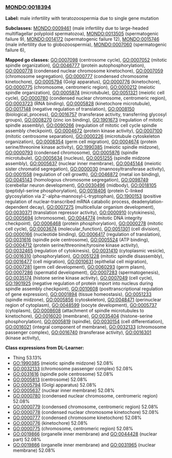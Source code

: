 
### [MONDO:0018394](http://purl.obolibrary.org/obo/MONDO_0018394)
**Label:** male infertility with teratozoospermia due to single gene mutation

**Subclasses:** [MONDO:0009461](http://purl.obolibrary.org/obo/MONDO_0009461) (male infertility due to large-headed multiflagellar polyploid spermatozoa), [MONDO:0013505](http://purl.obolibrary.org/obo/MONDO_0013505) (spermatogenic failure 9), [MONDO:0014172](http://purl.obolibrary.org/obo/MONDO_0014172) (spermatogenic failure 12), [MONDO:0015746](http://purl.obolibrary.org/obo/MONDO_0015746) (male infertility due to globozoospermia), [MONDO:0007060](http://purl.obolibrary.org/obo/MONDO_0007060) (spermatogenic failure 6), 

**Mapped go classes:** [GO:0007098](http://purl.obolibrary.org/obo/GO_0007098) (centrosome cycle), [GO:0007052](http://purl.obolibrary.org/obo/GO_0007052) (mitotic spindle organization), [GO:0046777](http://purl.obolibrary.org/obo/GO_0046777) (protein autophosphorylation), [GO:0000778](http://purl.obolibrary.org/obo/GO_0000778) (condensed nuclear chromosome kinetochore), [GO:0007059](http://purl.obolibrary.org/obo/GO_0007059) (chromosome segregation), [GO:0000777](http://purl.obolibrary.org/obo/GO_0000777) (condensed chromosome kinetochore), [GO:0005794](http://purl.obolibrary.org/obo/GO_0005794) (Golgi apparatus), [GO:0000776](http://purl.obolibrary.org/obo/GO_0000776) (kinetochore), [GO:0000775](http://purl.obolibrary.org/obo/GO_0000775) (chromosome, centromeric region), [GO:0000212](http://purl.obolibrary.org/obo/GO_0000212) (meiotic spindle organization), [GO:0005874](http://purl.obolibrary.org/obo/GO_0005874) (microtubule), [GO:0051321](http://purl.obolibrary.org/obo/GO_0051321) (meiotic cell cycle), [GO:0000780](http://purl.obolibrary.org/obo/GO_0000780) (condensed nuclear chromosome, centromeric region), [GO:0003723](http://purl.obolibrary.org/obo/GO_0003723) (RNA binding), [GO:0005828](http://purl.obolibrary.org/obo/GO_0005828) (kinetochore microtubule), [GO:0017148](http://purl.obolibrary.org/obo/GO_0017148) (negative regulation of translation), [GO:0008150](http://purl.obolibrary.org/obo/GO_0008150) (biological_process), [GO:0016757](http://purl.obolibrary.org/obo/GO_0016757) (transferase activity, transferring glycosyl groups), [GO:0008270](http://purl.obolibrary.org/obo/GO_0008270) (zinc ion binding), [GO:1901673](http://purl.obolibrary.org/obo/GO_1901673) (regulation of mitotic spindle assembly), [GO:0090266](http://purl.obolibrary.org/obo/GO_0090266) (regulation of mitotic cell cycle spindle assembly checkpoint), [GO:0004672](http://purl.obolibrary.org/obo/GO_0004672) (protein kinase activity), [GO:0007100](http://purl.obolibrary.org/obo/GO_0007100) (mitotic centrosome separation), [GO:0000226](http://purl.obolibrary.org/obo/GO_0000226) (microtubule cytoskeleton organization), [GO:0008354](http://purl.obolibrary.org/obo/GO_0008354) (germ cell migration), [GO:0004674](http://purl.obolibrary.org/obo/GO_0004674) (protein serine/threonine kinase activity), [GO:1990385](http://purl.obolibrary.org/obo/GO_1990385) (meiotic spindle midzone), [GO:0000793](http://purl.obolibrary.org/obo/GO_0000793) (condensed chromosome), [GO:0005876](http://purl.obolibrary.org/obo/GO_0005876) (spindle microtubule), [GO:0005634](http://purl.obolibrary.org/obo/GO_0005634) (nucleus), [GO:0051255](http://purl.obolibrary.org/obo/GO_0051255) (spindle midzone assembly), [GO:0005637](http://purl.obolibrary.org/obo/GO_0005637) (nuclear inner membrane), [GO:0045144](http://purl.obolibrary.org/obo/GO_0045144) (meiotic sister chromatid segregation), [GO:0000030](http://purl.obolibrary.org/obo/GO_0000030) (mannosyltransferase activity), [GO:0001558](http://purl.obolibrary.org/obo/GO_0001558) (regulation of cell growth), [GO:0046872](http://purl.obolibrary.org/obo/GO_0046872) (metal ion binding), [GO:0045143](http://purl.obolibrary.org/obo/GO_0045143) (homologous chromosome segregation), [GO:0098749](http://purl.obolibrary.org/obo/GO_0098749) (cerebellar neuron development), [GO:0030496](http://purl.obolibrary.org/obo/GO_0030496) (midbody), [GO:0018105](http://purl.obolibrary.org/obo/GO_0018105) (peptidyl-serine phosphorylation), [GO:0018406](http://purl.obolibrary.org/obo/GO_0018406) (protein C-linked glycosylation via 2'-alpha-mannosyl-L-tryptophan), [GO:1900153](http://purl.obolibrary.org/obo/GO_1900153) (positive regulation of nuclear-transcribed mRNA catabolic process, deadenylation-dependent decay), [GO:0007275](http://purl.obolibrary.org/obo/GO_0007275) (multicellular organism development), [GO:0030371](http://purl.obolibrary.org/obo/GO_0030371) (translation repressor activity), [GO:0000910](http://purl.obolibrary.org/obo/GO_0000910) (cytokinesis), [GO:0005694](http://purl.obolibrary.org/obo/GO_0005694) (chromosome), [GO:0044774](http://purl.obolibrary.org/obo/GO_0044774) (mitotic DNA integrity checkpoint), [GO:0006468](http://purl.obolibrary.org/obo/GO_0006468) (protein phosphorylation), [GO:0000278](http://purl.obolibrary.org/obo/GO_0000278) (mitotic cell cycle), [GO:0003674](http://purl.obolibrary.org/obo/GO_0003674) (molecular_function), [GO:0051301](http://purl.obolibrary.org/obo/GO_0051301) (cell division), [GO:0000166](http://purl.obolibrary.org/obo/GO_0000166) (nucleotide binding), [GO:0006417](http://purl.obolibrary.org/obo/GO_0006417) (regulation of translation), [GO:0031616](http://purl.obolibrary.org/obo/GO_0031616) (spindle pole centrosome), [GO:0005524](http://purl.obolibrary.org/obo/GO_0005524) (ATP binding), [GO:0004712](http://purl.obolibrary.org/obo/GO_0004712) (protein serine/threonine/tyrosine kinase activity), [GO:0032465](http://purl.obolibrary.org/obo/GO_0032465) (regulation of cytokinesis), [GO:0031410](http://purl.obolibrary.org/obo/GO_0031410) (cytoplasmic vesicle), [GO:0016310](http://purl.obolibrary.org/obo/GO_0016310) (phosphorylation), [GO:0051228](http://purl.obolibrary.org/obo/GO_0051228) (mitotic spindle disassembly), [GO:0016477](http://purl.obolibrary.org/obo/GO_0016477) (cell migration), [GO:0010631](http://purl.obolibrary.org/obo/GO_0010631) (epithelial cell migration), [GO:0007281](http://purl.obolibrary.org/obo/GO_0007281) (germ cell development), [GO:0060293](http://purl.obolibrary.org/obo/GO_0060293) (germ plasm), [GO:0007286](http://purl.obolibrary.org/obo/GO_0007286) (spermatid development), [GO:0007283](http://purl.obolibrary.org/obo/GO_0007283) (spermatogenesis), [GO:0035174](http://purl.obolibrary.org/obo/GO_0035174) (histone serine kinase activity), [GO:0007049](http://purl.obolibrary.org/obo/GO_0007049) (cell cycle), [GO:1901925](http://purl.obolibrary.org/obo/GO_1901925) (negative regulation of protein import into nucleus during spindle assembly checkpoint), [GO:0010608](http://purl.obolibrary.org/obo/GO_0010608) (posttranscriptional regulation of gene expression), [GO:0001894](http://purl.obolibrary.org/obo/GO_0001894) (tissue homeostasis), [GO:0051233](http://purl.obolibrary.org/obo/GO_0051233) (spindle midzone), [GO:0005856](http://purl.obolibrary.org/obo/GO_0005856) (cytoskeleton), [GO:0048471](http://purl.obolibrary.org/obo/GO_0048471) (perinuclear region of cytoplasm), [GO:0048599](http://purl.obolibrary.org/obo/GO_0048599) (oocyte development), [GO:0005737](http://purl.obolibrary.org/obo/GO_0005737) (cytoplasm), [GO:0008608](http://purl.obolibrary.org/obo/GO_0008608) (attachment of spindle microtubules to kinetochore), [GO:0016020](http://purl.obolibrary.org/obo/GO_0016020) (membrane), [GO:0035404](http://purl.obolibrary.org/obo/GO_0035404) (histone-serine phosphorylation), [GO:0005819](http://purl.obolibrary.org/obo/GO_0005819) (spindle), [GO:0030154](http://purl.obolibrary.org/obo/GO_0030154) (cell differentiation), [GO:0016021](http://purl.obolibrary.org/obo/GO_0016021) (integral component of membrane), [GO:0032133](http://purl.obolibrary.org/obo/GO_0032133) (chromosome passenger complex), [GO:0016740](http://purl.obolibrary.org/obo/GO_0016740) (transferase activity), [GO:0016301](http://purl.obolibrary.org/obo/GO_0016301) (kinase activity), 

**Class expressions from DL-Learner:**

- Thing 53.13%
- [GO:1990385](http://purl.obolibrary.org/obo/GO_1990385) (meiotic spindle midzone) 52.08%
- [GO:0032133](http://purl.obolibrary.org/obo/GO_0032133) (chromosome passenger complex) 52.08%
- [GO:0031616](http://purl.obolibrary.org/obo/GO_0031616) (spindle pole centrosome) 52.08%
- [GO:0005813](http://purl.obolibrary.org/obo/GO_0005813) (centrosome) 52.08%
- [GO:0005794](http://purl.obolibrary.org/obo/GO_0005794) (Golgi apparatus) 52.08%
- [GO:0005637](http://purl.obolibrary.org/obo/GO_0005637) (nuclear inner membrane) 52.08%
- [GO:0000780](http://purl.obolibrary.org/obo/GO_0000780) (condensed nuclear chromosome, centromeric region) 52.08%
- [GO:0000779](http://purl.obolibrary.org/obo/GO_0000779) (condensed chromosome, centromeric region) 52.08%
- [GO:0000778](http://purl.obolibrary.org/obo/GO_0000778) (condensed nuclear chromosome kinetochore) 52.08%
- [GO:0000777](http://purl.obolibrary.org/obo/GO_0000777) (condensed chromosome kinetochore) 52.08%
- [GO:0000776](http://purl.obolibrary.org/obo/GO_0000776) (kinetochore) 52.08%
- [GO:0000775](http://purl.obolibrary.org/obo/GO_0000775) (chromosome, centromeric region) 52.08%
- [GO:0019866](http://purl.obolibrary.org/obo/GO_0019866) (organelle inner membrane) and [GO:0044428](http://purl.obolibrary.org/obo/GO_0044428) (nuclear part) 52.08%
- [GO:0019866](http://purl.obolibrary.org/obo/GO_0019866) (organelle inner membrane) and [GO:0031965](http://purl.obolibrary.org/obo/GO_0031965) (nuclear membrane) 52.08%


